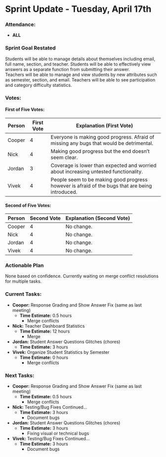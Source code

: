 # Sprint Update - Tuesday, April 17th

### Attendance:
- **ALL**

### Sprint Goal Restated
Students will be able to manage details about themselves including email, full name, section, and teacher. Students will be able to effectively view answers as a separate function from submitting their answer.  
Teachers will be able to manage and view students by new attributes such as semester, section, and email. Teachers will be able to see participation and category difficulty statistics.

### Votes:

#### First of Five Votes:
| Person | First Vote | Explanation (First Vote)                                                                 |
|--------|------------|------------------------------------------------------------------------------------------|
| Cooper | 4          | Everyone is making good progress. Afraid of missing any bugs that would be detrimental.   |
| Nick   | 4          | Making good progress but the end doesn’t seem clear.                                      |
| Jordan | 3          | Coverage is lower than expected and worried about increasing untested functionality.      |
| Vivek  | 4          | People seem to be making good progress however is afraid of the bugs that are being introduced. |

#### Second of Five Votes:
| Person | Second Vote | Explanation (Second Vote) |
|--------|-------------|---------------------------|
| Cooper | 4           | No change.               |
| Nick   | 4           | No change.               |
| Jordan | 4           | No change.               |
| Vivek  | 4           | No change.               |

### Actionable Plan
None based on confidence. Currently waiting on merge conflict resolutions for multiple tasks.

### Current Tasks:
- **Cooper:** Response Grading and Show Answer Fix (same as last meeting)  
  - **Time Estimate:** 0.5 hours  
    - Merge conflicts  
- **Nick:** Teacher Dashboard Statistics  
  - **Time Estimate:** 12 hours  
    - Merge  
- **Jordan:** Student Answer Questions Glitches (chores)  
  - **Time Estimate:** 3 hours  
- **Vivek:** Organize Student Statistics by Semester  
  - **Time Estimate:** 0 hours  
    - Merge conflicts  

### Next Tasks:
- **Cooper:** Response Grading and Show Answer Fix (same as last meeting)  
  - **Time Estimate:** 0.5 hours  
    - Merge conflicts  
- **Nick:** Testing/Bug Fixes Continued…  
  - **Time Estimate:** 3 hours  
    - Document bugs  
- **Jordan:** Student Answer Questions Glitches (chores)  
  - **Time Estimate:** 3 hours  
    - Fixing visual or technical bugs  
- **Vivek:** Testing/Bug Fixes Continued…  
  - **Time Estimate:** 3 hours  
    - Document bugs  
